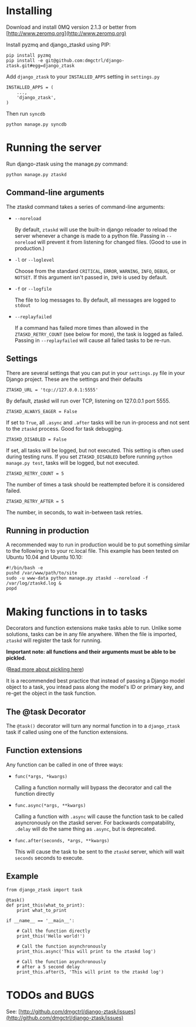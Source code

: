 Installing
==========

Download and install 0MQ version 2.1.3 or better from [http://www.zeromq.org](http://www.zeromq.org)

Install pyzmq and django_ztaskd using PIP:

    pip install pyzmq
    pip install -e git@github.com:dmgctrl/django-ztask.git#egg=django_ztask

Add `django_ztask` to your `INSTALLED_APPS` setting in `settings.py`

    INSTALLED_APPS = (
        ...,
        'django_ztask',
    )

Then run `syncdb`

    python manage.py syncdb
    

Running the server
==================

Run django-ztask using the manage.py command:

    python manage.py ztaskd


Command-line arguments
----------------------

The ztaskd command takes a series of command-line arguments:

- `--noreload`

  By default, `ztaskd` will use the built-in django reloader 
  to reload the server whenever a change is made to a python file. Passing
  in `--noreload` will prevent it from listening for changed files.
  (Good to use in production.)

- `-l` or `--loglevel`

  Choose from the standard `CRITICAL`, `ERROR`, `WARNING`, 
  `INFO`, `DEBUG`, or `NOTSET`. If this argument isn't passed 
  in, `INFO` is used by default.

- `-f` or `--logfile`

  The file to log messages to. By default, all messages are logged
  to `stdout`

- `--replayfailed`

  If a command has failed more times than allowed in the 
  `ZTASKD_RETRY_COUNT` (see below for more), the task is
  logged as failed. Passing in `--replayfailed` will cause all 
  failed tasks to be re-run.


Settings
--------

There are several settings that you can put in your `settings.py` file in 
your Django project. These are the settings and their defaults

    ZTASKD_URL = 'tcp://127.0.0.1:5555'

By default, ztaskd will run over TCP, listening on 127.0.0.1 port 5555. 

    ZTASKD_ALWAYS_EAGER = False

If set to `True`, all `.async` and `.after` tasks will be run in-process and
not sent to the `ztaskd` process. Good for task debugging.

    ZTASKD_DISABLED = False

If set, all tasks will be logged, but not executed. This setting is often 
used during testing runs. If you set `ZTASKD_DISABLED` before running 
`python manage.py test`, tasks will be logged, but not executed.

    ZTASKD_RETRY_COUNT = 5

The number of times a task should be reattempted before it is considered failed.

    ZTASKD_RETRY_AFTER = 5

The number, in seconds, to wait in-between task retries. 


Running in production
---------------------

A recommended way to run in production would be to put something similar to 
the following in to your rc.local file. This example has been tested on 
Ubuntu 10.04 and Ubuntu 10.10:

    #!/bin/bash -e
    pushd /var/www/path/to/site
    sudo -u www-data python manage.py ztaskd --noreload -f /var/log/ztaskd.log &
    popd


Making functions in to tasks
============================

Decorators and function extensions make tasks able to run. 
Unlike some solutions, tasks can be in any file anywhere. 
When the file is imported, `ztaskd` will register the task for running.

**Important note: all functions and their arguments must be able to be pickled.**

([Read more about pickling here](http://docs.python.org/tutorial/inputoutput.html#the-pickle-module))

It is a recommended best practice that instead of passing a Django model object 
to a task, you intead pass along the model's ID or primary key, and re-get 
the object in the task function.

The @task Decorator
-------------------

The `@task()` decorator will turn any normal function in to a 
`django_ztask` task if called using one of the function extensions.

Function extensions
-------------------

Any function can be called in one of three ways:

- `func(*args, *kwargs)`

  Calling a function normally will bypass the decorator and call the function directly

- `func.async(*args, **kwargs)`

  Calling a function with `.async` will cause the function task to be called asyncronously 
  on the ztaskd server. For backwards compatability, `.delay` will do the same thing as `.async`, but is deprecated.

- `func.after(seconds, *args, **kwargs)`

  This will cause the task to be sent to the `ztaskd` server, which will wait `seconds` 
  seconds to execute.


Example
-------

    from django_ztask import task
    
    @task()
    def print_this(what_to_print):
        print what_to_print
        
    if __name__ == '__main__':
        
        # Call the function directly
        print_this('Hello world!')
        
        # Call the function asynchronously
        print_this.async('This will print to the ztaskd log')
        
        # Call the function asynchronously
        # after a 5 second delay
        print_this.after(5, 'This will print to the ztaskd log')
        


TODOs and BUGS
==============
See: [http://github.com/dmgctrl/django-ztask/issues](http://github.com/dmgctrl/django-ztask/issues)

